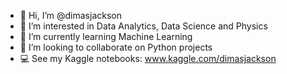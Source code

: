 - 👋 Hi, I’m @dimasjackson
- 👀 I’m interested in Data Analytics, Data Science and Physics
- 🌱 I’m currently learning Machine Learning
- 💞️ I’m looking to collaborate on Python projects 
- 💻 See my Kaggle notebooks: www.kaggle.com/dimasjackson

<!---
dimasjackson/dimasjackson is a ✨ special ✨ repository because its `README.md` (this file) appears on your GitHub profile.
You can click the Preview link to take a look at your changes.
--->

